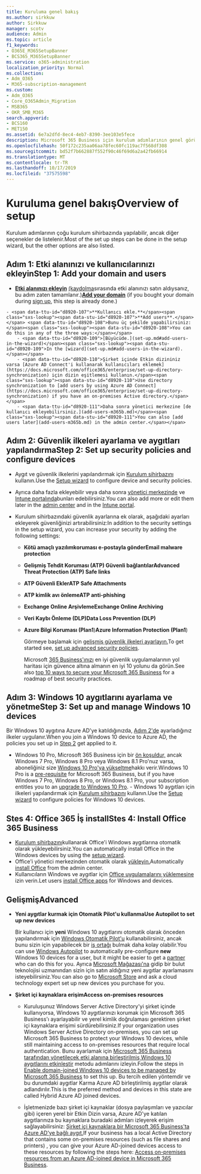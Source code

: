 ```yaml
---
title: Kuruluma genel bakış
ms.author: sirkkuw
author: Sirkkuw
manager: scotv
audience: Admin
ms.topic: article
f1_keywords:
- O365E_M365SetupBanner
- BCS365_M365SetupBanner
ms.service: o365-administration
localization_priority: Normal
ms.collection:
- Adm_O365
- M365-subscription-management
ms.custom:
- Adm_O365
- Core_O365Admin_Migration
- MSB365
- OKR_SMB_M365
search.appverid:
- BCS160
- MET150
ms.assetid: 6e7a2dfd-8ec4-4eb7-8390-3ee103e5fece
description: Microsoft 365 Business için kurulum adımlarının genel görünümü.
ms.openlocfilehash: 50f172c235aa06aa78fec60fc119ac7f568df308
ms.sourcegitcommit: bd52f7b662887f552f90c46f69d6a2a42fb66914
ms.translationtype: MT
ms.contentlocale: tr-TR
ms.lasthandoff: 10/17/2019
ms.locfileid: "37575598"
---
```

# <a name="overview-of-setup"></a><span data-ttu-id="d8920-103">Kuruluma genel bakış</span><span class="sxs-lookup"><span data-stu-id="d8920-103">Overview of setup</span></span>

<span data-ttu-id="d8920-104">Kurulum adımlarının çoğu kurulum sihirbazında yapılabilir, ancak diğer seçenekler de listelenir.</span><span class="sxs-lookup"><span data-stu-id="d8920-104">Most of the set up steps can be done in the setup wizard, but the other options are also listed.</span></span>


## <a name="step-1-add-your-domain-and-users"></a><span data-ttu-id="d8920-105">Adım 1: Etki alanınızı ve kullanıcılarınızı ekleyin</span><span class="sxs-lookup"><span data-stu-id="d8920-105">Step 1: Add your domain and users</span></span>

   - <span data-ttu-id="d8920-106">**[Etki alanınızı ekleyin](set-up.md#add-your-domain-to-personalize-sign-in)** [(kaydolma](sign-up.md)sırasında etki alanınızı satın aldıysanız, bu adım zaten tamamlanır.)</span><span class="sxs-lookup"><span data-stu-id="d8920-106">**[Add your domain](set-up.md#add-your-domain-to-personalize-sign-in)** (if you bought your domain during [sign up](sign-up.md), this step is already done.)</span></span>

    - <span data-ttu-id="d8920-107">**Kullanıcı ekle.**</span><span class="sxs-lookup"><span data-stu-id="d8920-107">**Add users**.</span></span> <span data-ttu-id="d8920-108">Bunu üç şekilde yapabilirsiniz:</span><span class="sxs-lookup"><span data-stu-id="d8920-108">You can do this in any of the three ways:</span></span>
        - <span data-ttu-id="d8920-109">[Büyücüde.](set-up.md#add-users-in-the-wizard)</span><span class="sxs-lookup"><span data-stu-id="d8920-109">In the [wizard](set-up.md#add-users-in-the-wizard).</span></span>
        - <span data-ttu-id="d8920-110">Şirket içinde Etkin dizininiz varsa [Azure AD Connect'i kullanarak kullanıcıları eklemek](https://docs.microsoft.com/office365/enterprise/set-up-directory-synchronization) için dizin eşitlemesi kullanın.</span><span class="sxs-lookup"><span data-stu-id="d8920-110">Use directory synchronization to [add users by using Azure AD Connect](https://docs.microsoft.com/office365/enterprise/set-up-directory-synchronization) if you have an on-premises Active directory.</span></span>
        - <span data-ttu-id="d8920-111">Daha sonra yönetici merkezine [de kullanıcı ekleyebilirsiniz.](add-users-m365b.md)</span><span class="sxs-lookup"><span data-stu-id="d8920-111">You can also [add users later](add-users-m365b.md) in the admin center.</span></span>
## <a name="step-2-set-up-security-policies-and-configure-devices"></a><span data-ttu-id="d8920-112">Adım 2: Güvenlik ilkeleri ayarlama ve aygıtları yapılandırma</span><span class="sxs-lookup"><span data-stu-id="d8920-112">Step 2: Set up security policies and configure devices</span></span> 

  - <span data-ttu-id="d8920-113">Aygıt ve güvenlik ilkelerini yapılandırmak için [Kurulum sihirbazını](set-up.md#protect-data-and-devices) kullanın.</span><span class="sxs-lookup"><span data-stu-id="d8920-113">Use the [Setup wizard](set-up.md#protect-data-and-devices) to configure device and security policies.</span></span> 
  - <span data-ttu-id="d8920-114">Ayrıca daha fazla ekleyebilir veya daha sonra [yönetici merkezinde](view-policies-and-devices.md) ve [Intune portalında](https://docs.microsoft.com/intune/tutorial-walkthrough-intune-portal)bunları edebilirsiniz.</span><span class="sxs-lookup"><span data-stu-id="d8920-114">You can also add more or edit them later in the [admin center](view-policies-and-devices.md) and in the [Intune portal](https://docs.microsoft.com/intune/tutorial-walkthrough-intune-portal).</span></span>
  - <span data-ttu-id="d8920-115">Kurulum sihirbazındaki güvenlik ayarlarına ek olarak, aşağıdaki ayarları ekleyerek güvenliğinizi artırabilirsiniz:</span><span class="sxs-lookup"><span data-stu-id="d8920-115">In addition to the security settings in the setup wizard, you can increase your security by adding the following settings:</span></span>

      - <span data-ttu-id="d8920-116">**Kötü amaçlı yazılımkoruması e-postayla gönder**</span><span class="sxs-lookup"><span data-stu-id="d8920-116">**Email malware protection**</span></span>
      - <span data-ttu-id="d8920-117">**Gelişmiş Tehdit Koruması (ATP) Güvenli bağlantılar**</span><span class="sxs-lookup"><span data-stu-id="d8920-117">**Advanced Threat Protection (ATP) Safe links**</span></span>
      - <span data-ttu-id="d8920-118">**ATP Güvenli Ekler**</span><span class="sxs-lookup"><span data-stu-id="d8920-118">**ATP Safe Attachments**</span></span>
      - <span data-ttu-id="d8920-119">**ATP kimlik avı önleme**</span><span class="sxs-lookup"><span data-stu-id="d8920-119">**ATP anti-phishing**</span></span>
      - <span data-ttu-id="d8920-120">**Exchange Online Arşivleme**</span><span class="sxs-lookup"><span data-stu-id="d8920-120">**Exchange Online Archiving**</span></span>
      - <span data-ttu-id="d8920-121">**Veri Kaybı Önleme (DLP)**</span><span class="sxs-lookup"><span data-stu-id="d8920-121">**Data Loss Prevention (DLP)**</span></span>
      - <span data-ttu-id="d8920-122">**Azure Bilgi Koruması (Plan1**)</span><span class="sxs-lookup"><span data-stu-id="d8920-122">**Azure Information Protection (Plan1**)</span></span>

          <span data-ttu-id="d8920-123">Görmeye başlamak için [gelişmiş güvenlik ilkeleri ayarlayın.](set-up-advanced-security.md)</span><span class="sxs-lookup"><span data-stu-id="d8920-123">To get started see, [set up advanced security policies](set-up-advanced-security.md).</span></span>

        <span data-ttu-id="d8920-124">Microsoft [365 Business'ınızı](https://docs.microsoft.com/office365/admin/security-and-compliance/secure-your-business-data) en iyi güvenlik uygulamalarının yol haritası için güvence altına almanın en iyi 10 yolunu da görün.</span><span class="sxs-lookup"><span data-stu-id="d8920-124">See also [top 10 ways to secure your Microsoft 365 Business](https://docs.microsoft.com/office365/admin/security-and-compliance/secure-your-business-data) for a roadmap of best security practices.</span></span>

## <a name="step-3-set-up-and-manage-windows-10-devices"></a><span data-ttu-id="d8920-125">Adım 3: Windows 10 aygıtlarını ayarlama ve yönetme</span><span class="sxs-lookup"><span data-stu-id="d8920-125">Step 3: Set up and manage Windows 10 devices</span></span>

   <span data-ttu-id="d8920-126">Bir Windows 10 aygıtına Azure AD'ye katıldığınızda, [Adım 2'de](#step-2-set-up-security-policies-and-configure-devices) ayarladığınız ilkeler uygulanır.</span><span class="sxs-lookup"><span data-stu-id="d8920-126">When you join a Windows 10 device to Azure AD, the policies you set up in [Step 2](#step-2-set-up-security-policies-and-configure-devices) get applied to it.</span></span>

   - <span data-ttu-id="d8920-127">Windows 10 Pro, Microsoft 365 Business için bir [ön koşuldur,](pre-requisites-for-data-protection.md) ancak Windows 7 Pro, Windows 8 Pro veya Windows 8.1 Pro'nuz varsa, aboneliğiniz size [Windows 10 Pro'ya yükseltme](https://docs.microsoft.com/microsoft-365/business/upgrade-to-windows-pro-creators-update)hakkı verir.</span><span class="sxs-lookup"><span data-stu-id="d8920-127">Windows 10 Pro is a [pre-requisite](pre-requisites-for-data-protection.md) for Microsoft 365 Business, but if you have Windows 7 Pro, Windows 8 Pro, or Windows 8.1 Pro, your subscription entitles you to an [upgrade to  Windows 10 Pro](https://docs.microsoft.com/microsoft-365/business/upgrade-to-windows-pro-creators-update).</span></span>
    - <span data-ttu-id="d8920-128">Windows 10 aygıtları için ilkeleri yapılandırmak için [Kurulum sihirbazını](set-up.md#protect-data-and-devices) kullanın.</span><span class="sxs-lookup"><span data-stu-id="d8920-128">Use the [Setup wizard](set-up.md#protect-data-and-devices) to configure policies for Windows 10 devices.</span></span>

## <a name="stes-4-install-office-365-business"></a><span data-ttu-id="d8920-129">Stes 4: Office 365 İş install</span><span class="sxs-lookup"><span data-stu-id="d8920-129">Stes 4: Install Office 365 Business</span></span>
- <span data-ttu-id="d8920-130">[Kurulum sihirbazını](set-up.md#deploy-office-365-client-apps)kullanarak Office'i Windows aygıtlarına otomatik olarak yükleyebilirsiniz.</span><span class="sxs-lookup"><span data-stu-id="d8920-130">You can automatically install Office in the Windows devices by using the [setup wizard](set-up.md#deploy-office-365-client-apps).</span></span>
- <span data-ttu-id="d8920-131">Office'i yönetici merkezinden otomatik olarak [yükleyin.](auto-install-or-uninstall-office.md)</span><span class="sxs-lookup"><span data-stu-id="d8920-131">Automatically [install Office](auto-install-or-uninstall-office.md) from the admin center.</span></span>
- <span data-ttu-id="d8920-132">Kullanıcıların Windows ve aygıtlar için [Office uygulamalarını yüklemesine](https://docs.microsoft.com/office365/admin/setup/install-applications) izin verin.</span><span class="sxs-lookup"><span data-stu-id="d8920-132">Let users [install Office apps](https://docs.microsoft.com/office365/admin/setup/install-applications) for Windows and devices.</span></span>
     
## <a name="advanced"></a><span data-ttu-id="d8920-133">Gelişmiş</span><span class="sxs-lookup"><span data-stu-id="d8920-133">Advanced</span></span>
- <span data-ttu-id="d8920-134">**Yeni aygıtlar kurmak için Otomatik Pilot'u kullanma**</span><span class="sxs-lookup"><span data-stu-id="d8920-134">**Use Autopilot to set up new devices**</span></span>
            
     <span data-ttu-id="d8920-135">Bir kullanıcı için **yeni** Windows 10 aygıtlarını otomatik olarak önceden yapılandırmak için [Windows Otomatik Pilot'u](add-autopilot-devices-and-profile.md) kullanabilirsiniz, ancak bunu sizin için yapabilecek bir [iş ortağı](https://www.microsoft.com/solution-providers/search) bulmak daha kolay olabilir.</span><span class="sxs-lookup"><span data-stu-id="d8920-135">You can use [Windows Autopilot](add-autopilot-devices-and-profile.md) to automatically pre-configure **new** Windows 10 devices for a user, but it might be easier to get a [partner](https://www.microsoft.com/solution-providers/search) who can do this for you.</span></span> <span data-ttu-id="d8920-136">Ayrıca [Microsoft Mağazası'na](https://go.microsoft.com/fwlink/?linkid=874598) gidip bir bulut teknolojisi uzmanından sizin için satın aldığınız yeni aygıtlar ayarlamasını isteyebilirsiniz.</span><span class="sxs-lookup"><span data-stu-id="d8920-136">You can also go to [Microsoft Store](https://go.microsoft.com/fwlink/?linkid=874598) and ask a cloud technology expert set up new devices you purchase for you.</span></span>

- <span data-ttu-id="d8920-137">**Şirket içi kaynaklara erişim**</span><span class="sxs-lookup"><span data-stu-id="d8920-137">**Access on-premises resources**</span></span>

     - <span data-ttu-id="d8920-138">Kuruluşunuz Windows Server Active Directory'yi şirket içinde kullanıyorsa, Windows 10 aygıtlarınızı korumak için Microsoft 365 Business'ı ayarlayabilir ve yerel kimlik doğrulaması gerektiren şirket içi kaynaklara erişimi sürdürebilirsiniz.</span><span class="sxs-lookup"><span data-stu-id="d8920-138">If your organization uses Windows Server Active Directory on-premises, you can set up Microsoft 365 Business to protect your Windows 10 devices, while still maintaining access to on-premises resources that require local authentication.</span></span> <span data-ttu-id="d8920-139">Bunu ayarlamak için [Microsoft 365 Business tarafından yönetilecek etki alanına birleştirilmiş Windows 10 aygıtlarını etkinleştir](manage-windows-devices.md) metodu adımlarını izleyin.</span><span class="sxs-lookup"><span data-stu-id="d8920-139">Follow the steps in [Enable domain-joined Windows 10 devices to be managed by Microsoft 365 Business](manage-windows-devices.md) to set this up.</span></span> <span data-ttu-id="d8920-140">Bu tercih edilen yöntemdir ve bu durumdaki aygıtlar Karma Azure AD birleştirilmiş aygıtlar olarak adlandırılır.</span><span class="sxs-lookup"><span data-stu-id="d8920-140">This is the preferred method and devices in this state are called Hybrid Azure AD joined devices.</span></span>

    - <span data-ttu-id="d8920-141">İşletmenizde bazı şirket içi kaynaklar (dosya paylaşımları ve yazıcılar gibi) içeren yerel bir Etkin Dizin varsa, Azure AD'ye katılan aygıtlarınıza bu kaynaklara buradaki adımları izleyerek erişim sağlayabilirsiniz: [Şirket içi kaynaklara bir Microsoft 365 Business'ta Azure AD'ye bağlı aygıt.](access-resources.md)</span><span class="sxs-lookup"><span data-stu-id="d8920-141">If your business has a local Active Directory that contains some on-premises resources (such as file shares and printers) , you can give your Azure AD-joined devices access to these resources by following the steps here: [Access on-premises resources from an Azure AD-joined device in Microsoft 365 Business](access-resources.md).</span></span>

  